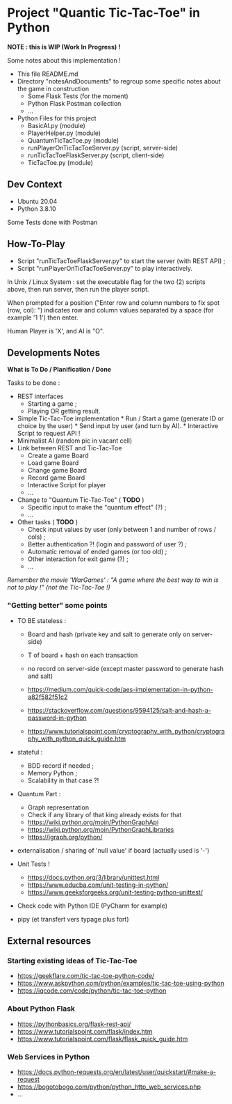 # Project "Quantic Tic-Tac-Toe" in Python

**NOTE : this is WIP (Work In Progress) !**

Some notes about this implementation !
   * This file README.md
   * Directory "notesAndDocuments" to regroup some specific notes about the game in construction
     * Some Flask Tests (for the moment)
     * Python Flask Postman collection
     * ... 
   * Python Files for this project
     * BasicAI.py (module)
     * PlayerHelper.py (module)
     * QuantumTicTacToe.py (module)
     * runPlayerOnTicTacToeServer.py (script, server-side)
     * runTicTacToeFlaskServer.py (script, client-side)
     * TicTacToe.py (module)

## Dev Context

  * Ubuntu 20.04
  * Python 3.8.10

Some Tests done with Postman

## How-To-Play

  * Script "runTicTacToeFlaskServer.py" to start the server (with REST API) ; 
  * Script "runPlayerOnTicTacToeServer.py" to play interactively. 
  
In Unix / Linux System : set the executable flag for the two (2) scripts above, then run server, then run the player script. 

When prompted for a position ("Enter row and column numbers to fix spot (row, col): ") indicates row and column values separated by a space (for example '1 1') then enter. 

Human Player is 'X', and AI is "O". 

## Developments Notes

**What is To Do / Planification / Done**

Tasks to be done : 
  * REST interfaces
    * Starting a game ; 
    * Playing OR getting result. 
   * Simple Tic-Tac-Toe implementation
    * Run / Start a game (generate ID or choice by the user)
    * Send input by user (and turn by AI). 
    * Interactive Script to request API !
  * Minimalist AI (random pic in vacant cell)
  * Link between REST and Tic-Tac-Toe
    * Create a game Board
    * Load game Board
    * Change game Board
    * Record game Board
    * Interactive Script for player
    * ...
  * Change to "Quantum Tic-Tac-Toe" ( **TODO** )
    * Specific input to make the "quantum effect" (?) ; 
    * ... 
  * Other tasks ( **TODO** )
    * Check input values by user (only between 1 and number of rows / cols) ; 
    * Better authentication ?! (login and password of user ?) ; 
    * Automatic removal of ended games (or too old) ; 
    * Other interaction for exit game (?) ; 
    * ... 

*Remember the movie 'WarGames' : "A game where the best way to win is not to play !" (not the Tic-Tac-Toe !)*

### "Getting better" some points

  * TO BE stateless :
    * Board and hash (private key and salt to generate only on server-side)
    * T of board + hash on each transaction
    * no record on server-side (except master password to generate hash and salt)
    
    * https://medium.com/quick-code/aes-implementation-in-python-a82f582f51c2
    * https://stackoverflow.com/questions/9594125/salt-and-hash-a-password-in-python
    * https://www.tutorialspoint.com/cryptography_with_python/cryptography_with_python_quick_guide.htm

  * stateful : 
    * BDD record if needed ; 
    * Memory Python ; 
    * Scalability in that case ?!
    
  * Quantum Part : 
    * Graph representation
    * Check if any library of that king already exists for that
    * https://wiki.python.org/moin/PythonGraphApi
    * https://wiki.python.org/moin/PythonGraphLibraries
    * https://igraph.org/python/
    
  * externalisation / sharing of 'null value' if board (actually used is '-')

  * Unit Tests !
    * https://docs.python.org/3/library/unittest.html
    * https://www.educba.com/unit-testing-in-python/
    * https://www.geeksforgeeks.org/unit-testing-python-unittest/

  * Check code with Python IDE (PyCharm for example)
  * pipy (et transfert vers typage plus fort)

## External resources

### Starting existing ideas of Tic-Tac-Toe

  * https://geekflare.com/tic-tac-toe-python-code/
  * https://www.askpython.com/python/examples/tic-tac-toe-using-python
  * https://iqcode.com/code/python/tic-tac-toe-python

### About Python Flask

  * https://pythonbasics.org/flask-rest-api/
  * https://www.tutorialspoint.com/flask/index.htm
  * https://www.tutorialspoint.com/flask/flask_quick_guide.htm

### Web Services in Python

  * https://docs.python-requests.org/en/latest/user/quickstart/#make-a-request
  * https://bogotobogo.com/python/python_http_web_services.php
  * ...


